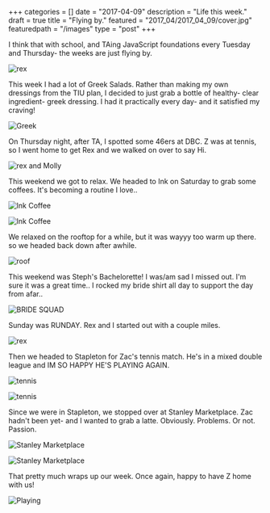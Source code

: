 +++
categories = []
date = "2017-04-09"
description = "Life this week."
draft = true
title = "Flying by."
featured = "2017_04/2017_04_09/cover.jpg"
featuredpath = "/images"
type = "post"
+++

I think that with school, and TAing JavaScript foundations every Tuesday and Thursday- the weeks are just flying by.

![rex](/images/2017_04/2017_04_09/rexwalk.jpg)

This week I had a lot of Greek Salads. Rather than making my own dressings from the TIU plan, I decided to just grab a bottle of healthy- clear ingredient- greek dressing. I had it practically every day- and it satisfied my craving!

![Greek](/images/2017_04/2017_04_09/greek.jpg)

On Thursday night, after TA, I spotted some 46ers at DBC. Z was at tennis, so I went home to get Rex and we walked on over to say Hi.

![rex and Molly](/images/2017_04/2017_04_09/dbc.jpg)

This weekend we got to relax. We headed to Ink on Saturday to grab some coffees. It's becoming a routine I love..

![Ink Coffee](/images/2017_04/2017_04_09/ink.jpg)

![Ink Coffee](/images/2017_04/2017_04_09/ink2.jpg)

We relaxed on the rooftop for a while, but it was wayyy too warm up there. so we headed back down after awhile.

![roof](/images/2017_04/2017_04_09/rexroof.jpg)

This weekend was Steph's Bachelorette! I was/am sad I missed out. I'm sure it was a great time.. I rocked my bride shirt all day to support the day from afar..

![BRIDE SQUAD](/images/2017_04/2017_04_09/bach.jpg)

Sunday was RUNDAY. Rex and I started out with a couple miles.

![rex](/images/2017_04/2017_04_09/rexrun.jpg)

Then we headed to Stapleton for Zac's tennis match. He's in a mixed double league and IM SO HAPPY HE'S PLAYING AGAIN.

![tennis](/images/2017_04/2017_04_09/tennis1.jpg)

![tennis](/images/2017_04/2017_04_09/tennis2.jpg)

Since we were in Stapleton, we stopped over at Stanley Marketplace. Zac hadn't been yet- and I wanted to grab a latte. Obviously. Problems. Or not. Passion.

![Stanley Marketplace](/images/2017_04/2017_04_09/stanley1.jpg)

![Stanley Marketplace](/images/2017_04/2017_04_09/stanley2.jpg)

That pretty much wraps up our week. Once again, happy to have Z home with us!

![Playing](/images/2017_04/2017_04_09/rexz.jpg)
